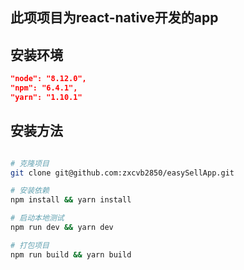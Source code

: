 ## 此项项目为react-native开发的app

## 安装环境
``` json
"node": "8.12.0",
"npm": "6.4.1",
"yarn": "1.10.1"
```

## 安装方法
``` bash

# 克隆项目
git clone git@github.com:zxcvb2850/easySellApp.git

# 安装依赖
npm install && yarn install

# 启动本地测试
npm run dev && yarn dev

# 打包项目
npm run build && yarn build
```